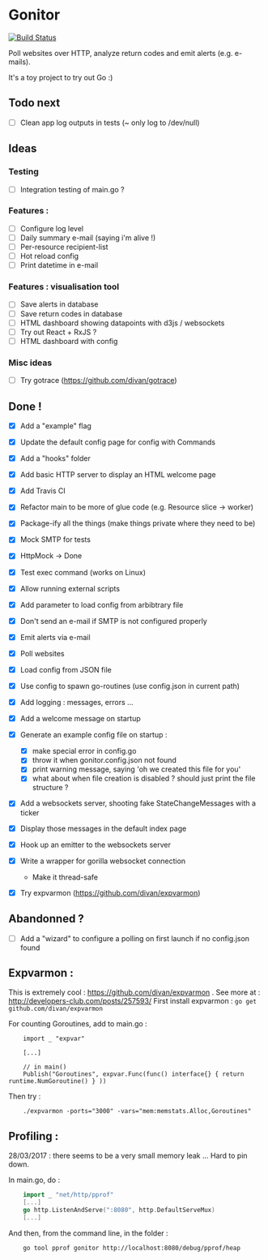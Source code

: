 # Gonitor
[![Build Status](https://travis-ci.org/Kehrlann/gonitor.svg?branch=master)](https://travis-ci.org/Kehrlann/gonitor)

Poll websites over HTTP, analyze return codes and emit alerts (e.g. e-mails).

It's a toy project to try out Go :)

## Todo next
- [ ] Clean app log outputs in tests (~ only log to /dev/null)

## Ideas
### Testing 
- [ ] Integration testing of main.go ?

### Features :
- [ ] Configure log level
- [ ] Daily summary e-mail (saying i'm alive !) 
- [ ] Per-resource recipient-list
- [ ] Hot reload config
- [ ] Print datetime in e-mail

### Features : visualisation tool
- [ ] Save alerts in database
- [ ] Save return codes in database
- [ ] HTML dashboard showing datapoints with d3js / websockets
- [ ] Try out React + RxJS ?
- [ ] HTML dashboard with config

### Misc ideas
- [ ] Try gotrace (https://github.com/divan/gotrace)

## Done !
- [x] Add a "example" flag
- [x] Update the default config page for config with Commands
- [x] Add a "hooks" folder
- [x] Add basic HTTP server to display an HTML welcome page
- [x] Add Travis CI
- [x] Refactor main to be more of glue code (e.g. Resource slice -> worker)
- [x] Package-ify all the things (make things private where they need to be)
- [x] Mock SMTP for tests
- [x] HttpMock -> Done
- [x] Test exec command (works on Linux)
- [x] Allow running external scripts
- [x] Add parameter to load config from arbibtrary file
- [x] Don't send an e-mail if SMTP is not configured properly
- [x] Emit alerts via e-mail
- [x] Poll websites
- [x] Load config from JSON file
- [x] Use config to spawn go-routines (use config.json in current path)
- [x] Add logging : messages, errors ...
- [x] Add a welcome message on startup
- [x] Generate an example config file on startup : 
    - [x] make special error in config.go 
    - [x] throw it when gonitor.config.json not found  
    - [x] print warning message, saying 'oh we created this file for you'
    - [x] what about when file creation is disabled ? should just print the file structure ?
- [x] Add a websockets server, shooting fake StateChangeMessages with a ticker
- [x] Display those messages in the default index page
- [x] Hook up an emitter to the websockets server
- [x] Write a wrapper for gorilla websocket connection
    - Make it thread-safe
- [x] Try expvarmon (https://github.com/divan/expvarmon)


## Abandonned ? 
- [ ] Add a "wizard" to configure a polling on first launch if no config.json found

## Expvarmon :
This is extremely cool : https://github.com/divan/expvarmon . See more at : http://developers-club.com/posts/257593/
First install expvarmon :
`go get github.com/divan/expvarmon`

For counting Goroutines, add to main.go : 
```
    import _ "expvar"
    
    [...]
    
    // in main() 
    Publish("Goroutines", expvar.Func(func() interface{} { return runtime.NumGoroutine() } ))
```

Then try : 
```
    ./expvarmon -ports="3000" -vars="mem:memstats.Alloc,Goroutines"
```


## Profiling :
28/03/2017 : there seems to be a very small memory leak ... Hard to pin down.

In main.go, do :
```go
    import _ "net/http/pprof"
    [...]
	go http.ListenAndServe(":8080", http.DefaultServeMux)
    [...]
```

And then, from the command line, in the folder :
```sh
    go tool pprof gonitor http://localhost:8080/debug/pprof/heap
```

